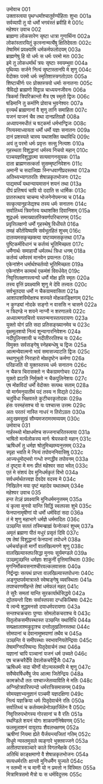 उमोवाच	001  
उक्तास्त्वया पृथग्धर्माश्चातुर्वर्ण्यहिताः शुभाः	001a  
सर्वव्यापी तु यो धर्मो भगवंस्तं ब्रवीहि मे	001c  
महेश्वर उवाच	002  
ब्राह्मणा लोकसारेण सृष्टा धात्रा गुणार्थिना	002a  
लोकांस्तारयितुं कृत्स्नान्मर्त्येषु क्षितिदेवताः	002c  
तेषामिमं प्रवक्ष्यामि धर्मकर्मफलोदयम्	003a  
ब्राह्मणेषु हि यो धर्मः स धर्मः परमो मतः	003c  
इमे तु लोकधर्मार्थं त्रयः सृष्टाः स्वयम्भुवा	004a  
पृथिव्याः सर्जने नित्यं सृष्टास्तानपि मे शृणु	004c  
वेदोक्तः परमो धर्मः स्मृतिशास्त्रगतोऽपरः	005a  
शिष्टाचीर्णः परः प्रोक्तस्त्रयो धर्माः सनातनाः	005c  
त्रैविद्यो ब्राह्मणो विद्वान्न चाध्ययनजीवनः	006a  
त्रिकर्मा त्रिपरिक्रान्तो मैत्र एष स्मृतो द्विजः	006c  
षडिमानि तु कर्माणि प्रोवाच भुवनेश्वरः	007a  
वृत्त्यर्थं ब्राह्मणानां वै शृणु तानि समाहिता	007c  
यजनं याजनं चैव तथा दानप्रतिग्रहौ	008a  
अध्यापनमधीतं च षट्कर्मा धर्मभाग्द्विजः	008c  
नित्यस्वाध्यायता धर्मो धर्मो यज्ञः सनातनः	009a  
दानं प्रशस्यते चास्य यथाशक्ति यथाविधि	009c  
अयं तु परमो धर्मः प्रवृत्तः सत्सु नित्यशः	010a  
गृहस्थता विशुद्धानां धर्मस्य निचयो महान्	010c  
पञ्चयज्ञविशुद्धात्मा सत्यवागनसूयकः	011a  
दाता ब्राह्मणसत्कर्ता सुसम्मृष्टनिवेशनः	011c  
अमानी च सदाजिह्मः स्निग्धवाणीप्रदस्तथा	012a  
अतिथ्यभ्यागतरतिः शेषान्नकृतभोजनः	012c  
पाद्यमर्घ्यं यथान्यायमासनं शयनं तथा	013a  
दीपं प्रतिश्रयं चापि यो ददाति स धार्मिकः	013c  
प्रातरुत्थाय चाचम्य भोजनेनोपमन्त्र्य च	014a  
सत्कृत्यानुव्रजेद्यश्च तस्य धर्मः सनातनः	014c  
सर्वातिथ्यं त्रिवर्गस्य यथाशक्ति दिवानिशम्	015a  
शूद्रधर्मः समाख्यातस्त्रिवर्णपरिचारणम्	015c  
प्रवृत्तिलक्षणो धर्मो गृहस्थेषु विधीयते	016a  
तमहं कीर्तयिष्यामि सर्वभूतहितं शुभम्	016c  
दातव्यमसकृच्छक्त्या यष्टव्यमसकृत्तथा	017a  
पुष्टिकर्मविधानं च कर्तव्यं भूतिमिच्छता	017c  
धर्मेणार्थः समाहार्यो धर्मलब्धं त्रिधा धनम्	018a  
कर्तव्यं धर्मपरमं मानवेन प्रयत्नतः	018c  
एकेनांशेन धर्मार्थश्चर्तव्यो भूतिमिच्छता	019a  
एकेनांशेन कामार्थ एकमंशं विवर्धयेत्	019c  
निवृत्तिलक्षणस्त्वन्यो धर्मो मोक्ष इति स्मृतः	020a  
तस्य वृत्तिं प्रवक्ष्यामि शृणु मे देवि तत्त्वतः	020c  
सर्वभूतदया धर्मो न चैकग्रामवासिता	021a  
आशापाशविमोक्षश्च शस्यते मोक्षकाङ्क्षिणाम्	021c  
न कुण्ड्यां नोदके सङ्गो न वाससि न चासने	022a  
न त्रिदण्डे न शयने नाग्नौ न शरणालये	022c  
अध्यात्मगतचित्तो यस्तन्मनास्तत्परायणः	023a  
युक्तो योगं प्रति सदा प्रतिसङ्ख्यानमेव च	023c  
वृक्षमूलशयो नित्यं शून्यागारनिवेशनः	024a  
नदीपुलिनशायी च नदीतीररतिश्च यः	024c  
विमुक्तः सर्वसङ्गेषु स्नेहबन्धेषु च द्विजः	025a  
आत्मन्येवात्मनो भावं समासज्याटति द्विजः	025c  
स्थाणुभूतो निराहारो मोक्षदृष्टेन कर्मणा	026a  
परिव्रजति यो युक्तस्तस्य धर्मः सनातनः	026c  
न चैकत्र चिरासक्तो न चैकग्रामगोचरः	027a  
युक्तो ह्यटति निर्मुक्तो न चैकपुलिनेशयः	027c  
एष मोक्षविदां धर्मो वेदोक्तः सत्पथः सताम्	028a  
यो मार्गमनुयातीमं पदं तस्य न विद्यते	028c  
चतुर्विधा भिक्षवस्ते कुटीचरकृतोदकः	029a  
हंसः परमहंसश्च यो यः पश्चात्स उत्तमः	029c  
अतः परतरं नास्ति नाधरं न तिरोऽग्रतः	030a  
अदुःखमसुखं सौम्यमजरामरमव्ययम्	030c  
उमोवाच	031  
गार्हस्थ्यो मोक्षधर्मश्च सज्जनाचरितस्त्वया	031a  
भाषितो मर्त्यलोकस्य मार्गः श्रेयस्करो महान्	031c  
ऋषिधर्मं तु धर्मज्ञ श्रोतुमिच्छाम्यनुत्तमम्	032a  
स्पृहा भवति मे नित्यं तपोवननिवासिषु	032c  
आज्यधूमोद्भवो गन्धो रुणद्धीव तपोवनम्	033a  
तं दृष्ट्वा मे मनः प्रीतं महेश्वर सदा भवेत्	033c  
एतं मे संशयं देव मुनिधर्मकृतं विभो	034a  
सर्वधर्मार्थतत्त्वज्ञ देवदेव वदस्व मे	034c  
निखिलेन मया पृष्टं महादेव यथातथम्	034e  
महेश्वर उवाच	035  
हन्त तेऽहं प्रवक्ष्यामि मुनिधर्ममनुत्तमम्	035a  
यं कृत्वा मुनयो यान्ति सिद्धिं स्वतपसा शुभे	035c  
फेनपानामृषीणां यो धर्मो धर्मविदां सदा	036a  
तं मे शृणु महाभागे धर्मज्ञे धर्ममादितः	036c  
उञ्छन्ति सततं तस्मिन्ब्राह्मं फेनोत्करं शुभम्	037a  
अमृतं ब्रह्मणा पीतं मधुरं प्रसृतं दिवि	037c  
एष तेषां विशुद्धानां फेनपानां तपोधने	038a  
धर्मचर्याकृतो मार्गो वालखिल्यगणे शृणु	038c  
वालखिल्यास्तपःसिद्धा मुनयः सूर्यमण्डले	039a  
उञ्छमुञ्छन्ति धर्मज्ञाः शाकुनीं वृत्तिमास्थिताः	039c  
मृगनिर्मोकवसनाश्चीरवल्कलवाससः	040a  
निर्द्वन्द्वाः सत्पथं प्राप्ता वालखिल्यास्तपोधनाः	040c  
अङ्गुष्ठपर्वमात्रास्ते स्वेष्वङ्गेषु व्यवस्थिताः	041a  
तपश्चरणमीहन्ते तेषां धर्मफलं महत्	041c  
ते सुरैः समतां यान्ति सुरकार्यार्थसिद्धये	042a  
द्योतयन्तो दिशः सर्वास्तपसा दग्धकिल्बिषाः	042c  
ये त्वन्ये शुद्धमनसो दयाधर्मपरायणाः	043a  
सन्तश्चक्रचराः पुण्याः सोमलोकचराश्च ये	043c  
पितृलोकसमीपस्थास्त उञ्छन्ति यथाविधि	044a  
सम्प्रक्षालाश्मकुट्टाश्च दन्तोलूखलिनस्तथा	044c  
सोमपानां च देवानामूष्मपाणां तथैव च	045a  
उञ्छन्ति ये समीपस्थाः स्वभावनियतेन्द्रियाः	045c  
तेषामग्निपरिष्यन्दः पितृदेवार्चनं तथा	046a  
यज्ञानां चापि पञ्चानां यजनं धर्म उच्यते	046c  
एष चक्रचरैर्देवि देवलोकचरैर्द्विजैः	047a  
ऋषिधर्मः सदा चीर्णो योऽन्यस्तमपि मे शृणु	047c  
सर्वेष्वेवर्षिधर्मेषु जेय आत्मा जितेन्द्रियः	048a  
कामक्रोधौ ततः पश्चाज्जेतव्याविति मे मतिः	048c  
अग्निहोत्रपरिस्पन्दो धर्मरात्रिसमासनम्	049a  
सोमयज्ञाभ्यनुज्ञानं पञ्चमी यज्ञदक्षिणा	049c  
नित्यं यज्ञक्रिया धर्मः पितृदेवार्चने रतिः	050a  
सर्वातिथ्यं च कर्तव्यमन्नेनोञ्छार्जितेन वै	050c  
निवृत्तिरुपभोगस्य गोरसानां च वै रतिः	051a  
स्थण्डिले शयनं योगः शाकपर्णनिषेवणम्	051c  
फलमूलाशनं वायुरापः शैवलभक्षणम्	052a  
ऋषीणां नियमा ह्येते यैर्जयन्त्यजितां गतिम्	052c  
विधूमे न्यस्तमुसले व्यङ्गारे भुक्तवज्जने	053a  
अतीतपात्रसञ्चारे काले विगतभैक्षके	053c  
अतिथिं काङ्क्षमाणो वै शेषान्नकृतभोजनः	054a  
सत्यधर्मरतिः क्षान्तो मुनिधर्मेण युज्यते	054c  
न स्तम्भी न च मानी यो न प्रमत्तो न विस्मितः	055a  
मित्रामित्रसमो मैत्रो यः स धर्मविदुत्तमः	055c  
